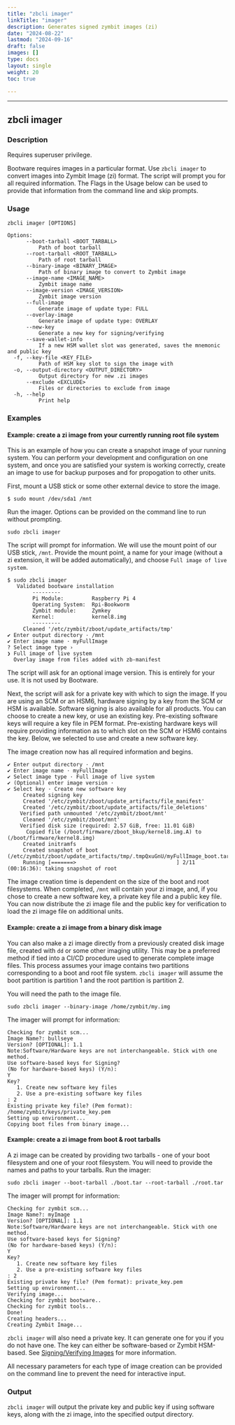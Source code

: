 ```yaml
---
title: "zbcli imager"
linkTitle: "imager"
description: Generates signed zymbit images (zi) 
date: "2024-08-22"
lastmod: "2024-09-16"
draft: false
images: []
type: docs
layout: single
weight: 20
toc: true

---
```


-----

## zbcli imager

### Description

Requires superuser privilege. 

Bootware requires images in a particular format. Use `zbcli imager` to convert images into Zymbit Image (zi) format. The script will prompt you for all required information. The Flags in the Usage below can be used to provide that information from the command line and skip prompts.

### Usage

```
zbcli imager [OPTIONS]

Options:
      --boot-tarball <BOOT_TARBALL>
          Path of boot tarball
      --root-tarball <ROOT_TARBALL>
          Path of root tarball
      --binary-image <BINARY_IMAGE>
          Path of binary image to convert to Zymbit image
      --image-name <IMAGE_NAME>
          Zymbit image name
      --image-version <IMAGE_VERSION>
          Zymbit image version
      --full-image
          Generate image of update type: FULL
      --overlay-image
          Generate image of update type: OVERLAY
      --new-key
          Generate a new key for signing/verifying
      --save-wallet-info
          If a new HSM wallet slot was generated, saves the mnemonic and public key
  -f, --key-file <KEY_FILE>
          Path of HSM key slot to sign the image with
  -o, --output-directory <OUTPUT_DIRECTORY>
          Output directory for new .zi images
      --exclude <EXCLUDE>
          Files or directories to exclude from image
  -h, --help
          Print help

```

### Examples


#### Example: create a zi image from your currently running root file system

This is an example of how you can create a snapshot image of your running system. You can perform your development and configuration on one system, and once you are satisfied your system is working correctly, create an image to use for backup purposes and for propogation to other units.

First, mount a USB stick or some other external device to store the image.

```
$ sudo mount /dev/sda1 /mnt
```

Run the imager. Options can be provided on the command line to run without prompting. 

```
sudo zbcli imager
```

The script will prompt for information. We will use the mount point of our USB stick, `/mnt`. Provide the mount point, a name for your image (without a zi extension, it will be added automatically), and choose `Full image of live system`.

```
$ sudo zbcli imager
   Validated bootware installation
        ---------
        Pi Module:         Raspberry Pi 4
        Operating System:  Rpi-Bookworm
        Zymbit module:     Zymkey
        Kernel:            kernel8.img
        ---------
     Cleaned '/etc/zymbit/zboot/update_artifacts/tmp'
✔ Enter output directory · /mnt
✔ Enter image name · myFullImage
? Select image type ›
❯ Full image of live system
  Overlay image from files added with zb-manifest
```

The script will ask for an optional image version. This is entirely for your use. It is not used by Bootware.

Next, the script will ask for a private key with which to sign the image. If you are using an SCM or an HSM6, hardware signing by a key from the SCM or HSM is available. Software signing is also available for all products. You can choose to create a new key, or use an existing key. Pre-existing software keys will require a key file in PEM format. Pre-existing hardware keys will require providing information as to which slot on the SCM or HSM6 contains the key. Below, we selected to use and create a new software key.

The image creation now has all required information and begins.

```
✔ Enter output directory · /mnt
✔ Enter image name · myFullImage
✔ Select image type · Full image of live system
✔ (Optional) enter image version ·
✔ Select key · Create new software key
     Created signing key
     Created '/etc/zymbit/zboot/update_artifacts/file_manifest'
     Created '/etc/zymbit/zboot/update_artifacts/file_deletions'
    Verified path unmounted '/etc/zymbit/zboot/mnt'
     Cleaned '/etc/zymbit/zboot/mnt'
    Verified disk size (required: 2.57 GiB, free: 11.01 GiB)
      Copied file (/boot/firmware/zboot_bkup/kernel8.img.A) to (/boot/firmware/kernel8.img)
     Created initramfs
     Created snapshot of boot (/etc/zymbit/zboot/update_artifacts/tmp/.tmpQxuGnU/myFullImage_boot.tar)
     Running [=======>                                ] 2/11 (00:16:36): taking snapshot of root        
```

The image creation time is dependent on the size of the boot and root filesystems. When completed, `/mnt` will contain your zi image, and, if you chose to create a new software key, a private key file and a public key file. You can now distribute the zi image file and the public key for verification to load the zi image file on additional units.

#### Example: create a zi image from a binary disk image

You can also make a zi image directly from a previously created disk image file, created with `dd` or some other imaging utility. This may be a preferred method if tied into a CI/CD procedure used to generate complete image files. This process assumes your image contains two partitions corresponding to a boot and root file system. `zbcli imager` will assume the boot partition is partition 1 and the root partition is partition 2.

You will need the path to the image file.

```
sudo zbcli imager --binary-image /home/zymbit/my.img
```

The imager will prompt for information:
<!-- FIXME -->
```
Checking for zymbit scm...
Image Name?: bullseye
Version? [OPTIONAL]: 1.1
Note:Software/Hardware keys are not interchangeable. Stick with one method.
Use software-based keys for Signing?
(No for hardware-based keys) (Y/n):
Y
Key?
   1. Create new software key files
   2. Use a pre-existing software key files
: 2
Existing private key file? (Pem format): /home/zymbit/keys/private_key.pem
Setting up environment...
Copying boot files from binary image...
```
<!-- END FIXME -->
#### Example: create a zi image from boot & root tarballs

A zi image can be created by providing two tarballs - one of your boot filesystem and one of your root filesystem. You will need to provide the names and paths to your tarballs. Run the imager:

```
sudo zbcli imager --boot-tarball ./boot.tar --root-tarball ./root.tar
```

The imager will prompt for information:
<!-- FIXME -->
```
Checking for zymbit scm...
Image Name?: myImage
Version? [OPTIONAL]: 1.1
Note:Software/Hardware keys are not interchangeable. Stick with one method.
Use software-based keys for Signing?
(No for hardware-based keys) (Y/n):
Y
Key?
   1. Create new software key files
   2. Use a pre-existing software key files
: 2
Existing private key file? (Pem format): private_key.pem
Setting up environment...
Verifying image...
Checking for zymbit bootware..
Checking for zymbit tools..
Done!
Creating headers...
Creating Zymbit Image...
```
<!-- END FIXME -->
`zbcli imager` will also need a private key. It can generate one for you if you do not have one. The key can either be software-based or Zymbit HSM-based. See [Signing/Verifying Images](../../features/signing) for more information.

All necessary parameters for each type of image creation can be provided on the command line to prevent the need for interactive input.

### Output

`zbcli imager` will output the private key and public key if using software keys, along with the zi image, into the specified output directory.

